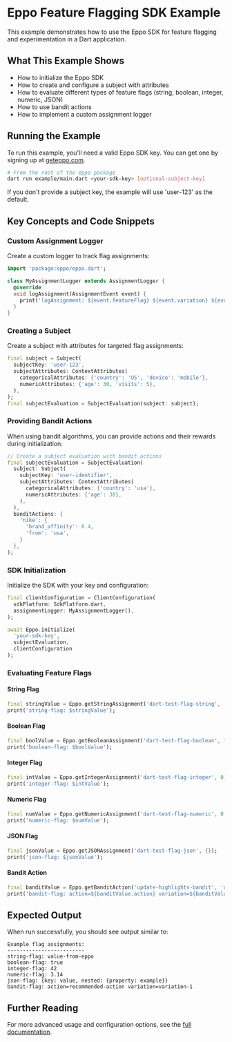 # Eppo Feature Flagging SDK Example

This example demonstrates how to use the Eppo SDK for feature flagging and experimentation in a Dart application.

## What This Example Shows

- How to initialize the Eppo SDK
- How to create and configure a subject with attributes
- How to evaluate different types of feature flags (string, boolean, integer, numeric, JSON)
- How to use bandit actions
- How to implement a custom assignment logger

## Running the Example

To run this example, you'll need a valid Eppo SDK key. You can get one by signing up at [geteppo.com](https://geteppo.com).

```bash
# From the root of the eppo package
dart run example/main.dart <your-sdk-key> [optional-subject-key]
```

If you don't provide a subject key, the example will use 'user-123' as the default.

## Key Concepts and Code Snippets

### Custom Assignment Logger

Create a custom logger to track flag assignments:

```dart
import 'package:eppo/eppo.dart';

class MyAssignmentLogger extends AssignmentLogger {
  @override
  void logAssignment(AssignmentEvent event) {
    print('logAssignment: ${event.featureFlag} ${event.variation} ${event.timestamp}');
  }
}
```

### Creating a Subject

Create a subject with attributes for targeted flag assignments:

```dart
final subject = Subject(
  subjectKey: 'user-123',
  subjectAttributes: ContextAttributes(
    categoricalAttributes: {'country': 'US', 'device': 'mobile'},
    numericAttributes: {'age': 30, 'visits': 5},
  ),
);
final subjectEvaluation = SubjectEvaluation(subject: subject);
```

### Providing Bandit Actions

When using bandit algorithms, you can provide actions and their rewards during initialization:

```dart
// Create a subject evaluation with bandit actions
final subjectEvaluation = SubjectEvaluation(
  subject: Subject(
    subjectKey: 'user-identifier',
    subjectAttributes: ContextAttributes(
      categoricalAttributes: {'country': 'usa'},
      numericAttributes: {'age': 30},
    ),
  ),
  banditActions: {
    'nike': {
      'brand_affinity': 0.4,
      'from': 'usa',
    }
  },
);
```

### SDK Initialization

Initialize the SDK with your key and configuration:

```dart
final clientConfiguration = ClientConfiguration(
  sdkPlatform: SdkPlatform.dart,
  assignmentLogger: MyAssignmentLogger(),
);

await Eppo.initialize(
  'your-sdk-key', 
  subjectEvaluation, 
  clientConfiguration
);
```

### Evaluating Feature Flags

#### String Flag

```dart
final stringValue = Eppo.getStringAssignment('dart-test-flag-string', 'default-string');
print('string-flag: $stringValue');
```

#### Boolean Flag

```dart
final boolValue = Eppo.getBooleanAssignment('dart-test-flag-boolean', false);
print('boolean-flag: $boolValue');
```

#### Integer Flag

```dart
final intValue = Eppo.getIntegerAssignment('dart-test-flag-integer', 0);
print('integer-flag: $intValue');
```

#### Numeric Flag

```dart
final numValue = Eppo.getNumericAssignment('dart-test-flag-numeric', 0.0);
print('numeric-flag: $numValue');
```

#### JSON Flag

```dart
final jsonValue = Eppo.getJSONAssignment('dart-test-flag-json', {});
print('json-flag: $jsonValue');
```

#### Bandit Action

```dart
final banditValue = Eppo.getBanditAction('update-highlights-bandit', 'default-bandit');
print('bandit-flag: action=${banditValue.action} variation=${banditValue.variation}');
```

## Expected Output

When run successfully, you should see output similar to:

```
Example flag assignments:
-------------------------
string-flag: value-from-eppo
boolean-flag: true
integer-flag: 42
numeric-flag: 3.14
json-flag: {key: value, nested: {property: example}}
bandit-flag: action=recommended-action variation=variation-1
```

## Further Reading

For more advanced usage and configuration options, see the [full documentation](https://docs.geteppo.com/sdks/client-sdks/dart/quickstart/).
